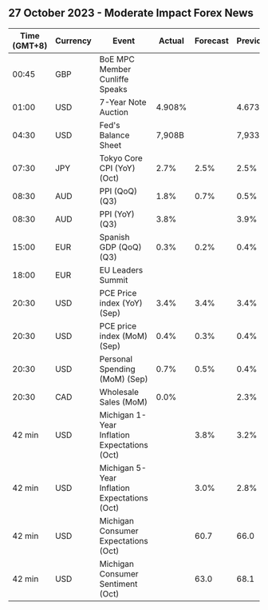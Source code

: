 ## 27 October 2023 - Moderate Impact Forex News

| Time (GMT+8) | Currency | Event | Actual | Forecast | Previous |
|------|----------|-------|--------|----------|----------|
| 00:45 | GBP | BoE MPC Member Cunliffe Speaks |  |  |  |
| 01:00 | USD | 7-Year Note Auction | 4.908% |  | 4.673% |
| 04:30 | USD | Fed's Balance Sheet | 7,908B |  | 7,933B |
| 07:30 | JPY | Tokyo Core CPI (YoY) (Oct) | 2.7% | 2.5% | 2.5% |
| 08:30 | AUD | PPI (QoQ) (Q3) | 1.8% | 0.7% | 0.5% |
| 08:30 | AUD | PPI (YoY) (Q3) | 3.8% |  | 3.9% |
| 15:00 | EUR | Spanish GDP (QoQ) (Q3) | 0.3% | 0.2% | 0.4% |
| 18:00 | EUR | EU Leaders Summit |  |  |  |
| 20:30 | USD | PCE Price index (YoY) (Sep) | 3.4% | 3.4% | 3.4% |
| 20:30 | USD | PCE price index (MoM) (Sep) | 0.4% | 0.3% | 0.4% |
| 20:30 | USD | Personal Spending (MoM) (Sep) | 0.7% | 0.5% | 0.4% |
| 20:30 | CAD | Wholesale Sales (MoM) | 0.0% |  | 2.3% |
| 42 min | USD | Michigan 1-Year Inflation Expectations (Oct) |  | 3.8% | 3.2% |
| 42 min | USD | Michigan 5-Year Inflation Expectations (Oct) |  | 3.0% | 2.8% |
| 42 min | USD | Michigan Consumer Expectations (Oct) |  | 60.7 | 66.0 |
| 42 min | USD | Michigan Consumer Sentiment (Oct) |  | 63.0 | 68.1 |

